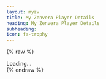 ```yaml
---
layout: myzv
title: My Zenvera Player Details
heading: My Zenvera Player Details
subheading:
icon: fa-trophy
---
```

{% raw %}
<div id="details">Loading...</div>
<script src="js/purl.js"></script>
<script>
    $(document).ready( function() {
        var id = $.url().param('id');
        $.get('https://myzv.herokuapp.com/view-player.php?id=' + id, function( data ) { $( '#details' ).html( data ); });
    });
</script>
{% endraw %}